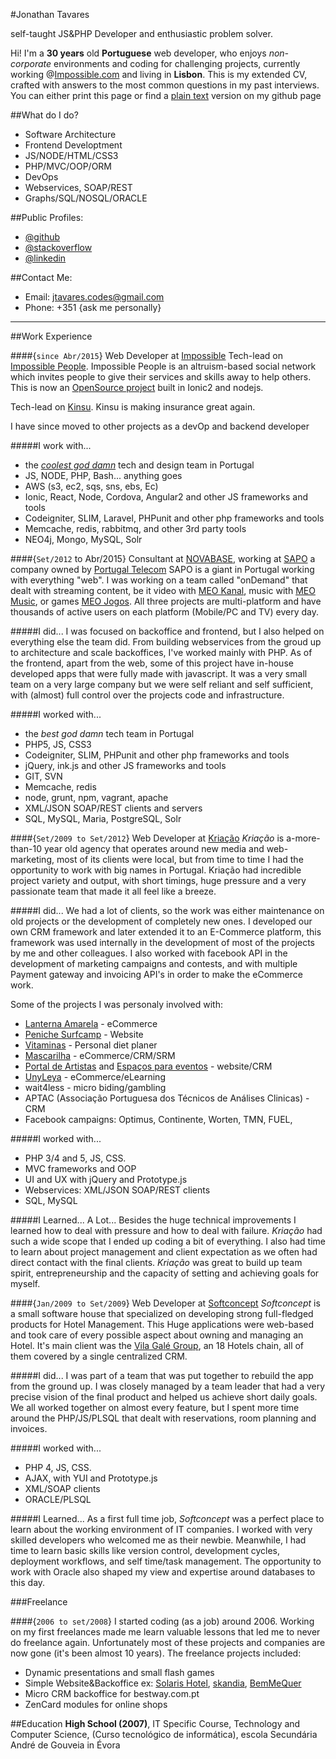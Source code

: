 <!--- welcome.all-100 -->
<!--- title -->

#Jonathan Tavares

self-taught JS&PHP Developer and enthusiastic problem solver.
<!--- /title -->
<!--- /welcome -->

<!--- about.all-100 -->

Hi! I'm a __30 years__ old __Portuguese__ web developer, who enjoys _non-corporate_ environments and coding for challenging projects, currently working @[Impossible.com](http://www.impossible.com) and living in __Lisbon__. This is my extended CV, crafted with answers to the most common questions in my past interviews. You can either print this page or find a [plain text](https://github.com/entomb/entomb.github.io/blob/master/README.md) version on my github page

<!--- /about -->


<!--- trade.all-50.small-100.tiny-100 -->

##What do I do?
- Software Architecture
- Frontend Developtment
- JS/NODE/HTML/CSS3
- PHP/MVC/OOP/ORM
- DevOps
- Webservices, SOAP/REST
- Graphs/SQL/NOSQL/ORACLE

<!--- /trade -->


<!--- profiles.all-50.small-100.tiny-100 -->

##Public Profiles:
- [@github](https://github.com/entomb)
- [@stackoverflow](http://stackoverflow.com/users/1788500/jtavares)
- [@linkedin](http://linkedin.com/pub/jonathan-tavares/18/a90/a23)

##Contact Me:
- Email: jtavares.codes@gmail.com
- Phone: +351 {ask me personally}

<!--- /contacts -->

--------------------------------

<!--- work.all-100 -->

##Work Experience

<!--- .position -->

####{`since Abr/2015`} Web Developer at [Impossible](http://www.impossible.com/)
Tech-lead on [Impossible People](http://app.impossible.com/).
Impossible People is an altruism-based social network which invites people to give their services and skills away to help others. This is now an [OpenSource project](https://github.com/iampossible/gnome) built in Ionic2 and nodejs. 

Tech-lead on [Kinsu](https://kinsu.co.uk/). Kinsu is making insurance great again.

I have since moved to other projects as a devOp and backend developer

#####I work with...
- the [_coolest god damn_](https://medium.com/@impossible_labs/creative-healthy-lifestyle-from-culture-to-the-way-of-life-11751fd982d9#.tic99ji5t) tech and design team in Portugal
- JS, NODE, PHP, Bash... anything goes
- AWS (s3, ec2, sqs, sns, ebs, Ec)
- Ionic, React, Node, Cordova, Angular2 and other JS frameworks and tools
- Codeigniter, SLIM, Laravel, PHPunit and other php frameworks and tools
- Memcache, redis, rabbitmq, and other 3rd party tools
- NEO4j, Mongo, MySQL, Solr
<!--- /position -->


<!--- .position -->

####{`Set/2012` to Abr/2015} Consultant at [NOVABASE](http://www.novabase.pt/), working at [SAPO](http://www.sapo.pt) a company owned by [Portugal Telecom](http://www.telecom.pt/)
SAPO is a giant in Portugal working with everything "web". I was working on a team called "onDemand" that dealt with streaming content, be it video with [MEO Kanal](http://kanal.pt/), music with [MEO Music](http://music.meo.pt/), or games [MEO Jogos](http://jogos.meo.pt/). All three projects are multi-platform and have thousands of active users on each platform (Mobile/PC and TV) every day.

#####I did...
I was focused on backoffice and frontend, but I also helped on everything else the team did. From building webservices from the groud up to architecture and scale backoffices, I've worked mainly with PHP. As of the frontend, apart from the web, some of this project have in-house developed apps that were fully made with javascript. It was a very small team on a very large company but we were self reliant and self sufficient, with (almost) full control over the projects code and infrastructure.

#####I worked with...
- the _best god damn_ tech team in Portugal
- PHP5, JS, CSS3
- Codeigniter, SLIM, PHPunit and other php frameworks and tools
- jQuery, ink.js and other JS frameworks and tools
- GIT, SVN
- Memcache, redis
- node, grunt, npm, vagrant, apache
- XML/JSON SOAP/REST clients and servers
- SQL, MySQL, Maria, PostgreSQL, Solr

<!--- /position -->

<!--- .position -->

####{`Set/2009 to Set/2012`} Web Developer at [Kriação](http://kriacao.pt/)
_Kriação_ is a-more-than-10 year old agency that operates around new media and web-marketing, most of its clients were local, but from time to time I had the opportunity to work with big names in Portugal. Kriação had incredible project variety and output, with short timings, huge pressure and a very passionate team that made it all feel like a breeze.


#####I did...
We had a lot of clients, so the work was either maintenance on old projects or the development of completely new ones. I developed our own CRM framework and later extended it to an E-Commerce platform, this framework was used internally in the development of most of the projects by me and other colleagues. I also worked with facebook API in the development of marketing campaigns and contests, and with multiple Payment gateway and invoicing API's in order to make the eCommerce work.

Some of the projects I was personaly involved with:
- [Lanterna Amarela](http://www.lanterna-amarela.pt/) - eCommerce
- [Peniche Surfcamp](http://www.penichesurfcamp.com/) - Website
- [Vitaminas](http://www.vitaminas.com.pt) - Personal diet planer
- [Mascarilha](http://www.mascarilha.pt/) - eCommerce/CRM/SRM
- [Portal de Artistas](http://portaldeartistas.pt) and [Espaços para eventos](http://espacosparaeventos.com.pt/) - website/CRM
- [UnyLeya](http://www.unyleya.com.pt/) - eCommerce/eLearning
- wait4less - micro biding/gambling
- APTAC (Associação Portuguesa dos Técnicos de Análises Clinicas) - CRM
- Facebook campaigns: Optimus, Continente, Worten, TMN, FUEL,


#####I worked with...
- PHP 3/4 and 5, JS, CSS.
- MVC frameworks and OOP
- UI and UX with jQuery and Prototype.js
- Webservices: XML/JSON SOAP/REST clients
- SQL, MySQL

#####I Learned...
A Lot... Besides the huge technical improvements I learned how to deal with pressure and how to deal with failure. _Kriação_ had such a wide scope that I ended up coding a bit of everything. I also had time to learn about project management and client expectation as we often had direct contact with the final clients. _Kriação_ was great to build up team spirit, entrepreneurship and the capacity of setting and achieving goals for myself.

<!--- /position -->



<!--- .position -->

####{`Jan/2009 to Set/2009`} Web Developer at [Softconcept](http://www.softconcept.pt/)
_Softconcept_ is a small software house that specialized on developing strong full-fledged products for Hotel Management. This Huge applications were web-based and took care of every possible aspect about owning and managing an Hotel. It's main client was the [Vila Galé Group](http://www.vilagale.com/), an 18 Hotels chain, all of them covered by a single centralized CRM.

#####I did...
I was part of a team that was put together to rebuild the app from the ground up. I was closely managed by a team leader that had a very precise vision of the final product and helped us achieve short daily goals. We all worked together on almost every feature, but I spent more time around the PHP/JS/PLSQL that dealt with reservations, room planning and invoices.

#####I worked with...
- PHP 4, JS, CSS.
- AJAX, with YUI and Prototype.js
- XML/SOAP clients
- ORACLE/PLSQL

#####I Learned...
As a first full time job, _Softconcept_ was a perfect place to learn about the working environment of IT companies. I worked with very skilled developers who welcomed me as their newbie. Meanwhile, I had time to learn basic skills like version control, development cycles, deployment workflows, and self time/task management. The opportunity to work with Oracle also shaped my view and expertise around databases to this day.
<!--- /position -->



###Freelance

<!--- .position -->

####{`2006 to set/2008`}
I started coding (as a job) around 2006. Working on my first freelances made me learn valuable lessons that led me to never do freelance again.
Unfortunately most of these projects and companies are now gone (it's been almost 10 years). The freelance projects included:
- Dynamic presentations and small flash games
- Simple Website&Backoffice ex: [Solaris Hotel](http://www.solarishotel.pt/), [skandia](http://www.skandia.pt/), [BemMeQuer](http://www.bemmequer.com.pt/)
- Micro CRM backoffice for bestway.com.pt
- ZenCard modules for online shops

<!--- /position -->


<!--- /work -->

<!--- education.all-100 -->

##Education
__High School (2007)__, IT Specific Course, Technology and Computer Science, (Curso tecnológico de informática), escola Secundária André de Gouveia in Évora

<!--- /education -->
